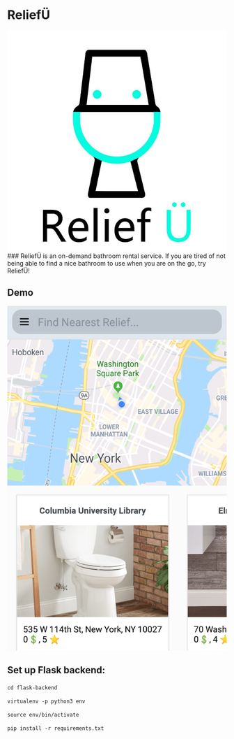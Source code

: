 # ReliefÜ

<img src="assets/logo.jpg" />
### ReliefÜ is an on-demand bathroom rental service. If you are tired of not being able to find a nice bathroom to use when you are on the go, try ReliefÜ!

## Demo

<img src="assets/demo1.png" />

## Set up Flask backend: 
`cd flask-backend`

`virtualenv -p python3 env`

`source env/bin/activate`

`pip install -r requirements.txt`

